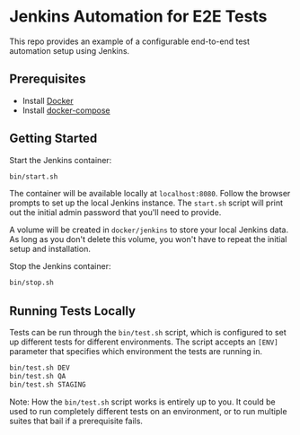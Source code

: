 # Jenkins Automation for E2E Tests

This repo provides an example of a configurable end-to-end test automation setup using Jenkins.

## Prerequisites

- Install [Docker](https://www.docker.com/get-started)
- Install [docker-compose](https://docs.docker.com/compose/install/)

## Getting Started

Start the Jenkins container:

```sh
bin/start.sh
```

The container will be available locally at `localhost:8080`. Follow the browser prompts to set up the local Jenkins instance. The `start.sh` script will print out the initial admin password that you'll need to provide.

A volume will be created in `docker/jenkins` to store your local Jenkins data. As long as you don't delete this volume, you won't have to repeat the initial setup and installation. 

Stop the Jenkins container:

```sh
bin/stop.sh
```

## Running Tests Locally

Tests can be run through the `bin/test.sh` script, which is configured to set up different tests for different environments. The script accepts an `[ENV]` parameter that specifies which environment the tests are running in.

```sh
bin/test.sh DEV
bin/test.sh QA
bin/test.sh STAGING
```

Note: How the `bin/test.sh` script works is entirely up to you. It could be used to run completely different tests on an environment, or to run multiple suites that bail if a prerequisite fails.
